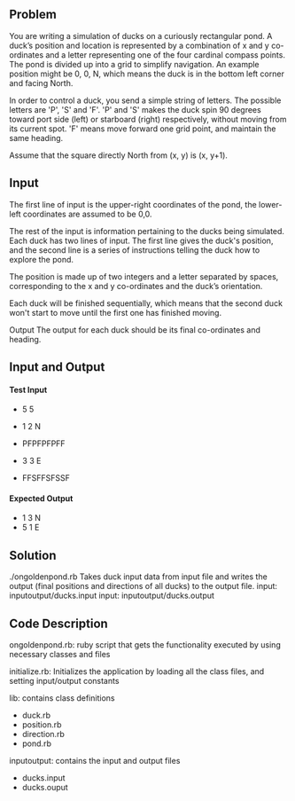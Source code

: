 ## Problem

You are writing a simulation of ducks on a curiously rectangular pond. A duck’s position and 
location is represented by a combination of x and y co-ordinates and a letter representing 
one of the four cardinal compass points. The pond is divided up into a grid to simplify 
navigation. An example position might be 0, 0, N, which means the duck is in the bottom 
left corner and facing North.

In order to control a duck, you send a simple string of letters. The possible letters 
are 'P', 'S' and 'F'. 'P' and 'S' makes the duck spin 90 degrees toward port side (left) 
or starboard (right) respectively, without moving from its current spot. 'F' means move 
forward one grid point, and maintain the same heading.

Assume that the square directly North from (x, y) is (x, y+1).

## Input

The first line of input is the upper-right coordinates of the pond, the lower-left 
coordinates are assumed to be 0,0. 

The rest of the input is information pertaining to the ducks being simulated. Each duck 
has two lines of input. The first line gives the duck's position, and the second line 
is a series of instructions telling the duck how to explore the pond.

The position is made up of two integers and a letter separated by spaces, corresponding 
to the x and y co-ordinates and the duck’s orientation.

Each duck will be finished sequentially, which means that the second duck won't start to move until the first one has finished moving.

Output
The output for each duck should be its final co-ordinates and heading.

## Input and Output

#### Test Input 							
* 5 5 								 
* 1 2 N 								
* PFPFPFPFF

* 3 3 E
* FFSFFSFSSF

#### Expected Output
* 1 3 N
* 5 1 E 


## Solution
	 
./ongoldenpond.rb
Takes duck input data from input file and writes the output (final positions and directions of all ducks)
to the output file.
	input: inputoutput/ducks.input
	input: inputoutput/ducks.output



## Code Description

ongoldenpond.rb: 
ruby script that gets the functionality executed by using necessary classes and files

initialize.rb: 
Initializes the application by loading all the class files, and setting input/output constants

lib: contains class definitions 
 + duck.rb
 + position.rb
 + direction.rb
 + pond.rb

inputoutput: contains the input and output files
 + ducks.input
 + ducks.ouput
